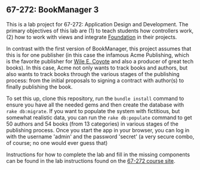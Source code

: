 ## 67-272: BookManager 3 ##

This is a lab project for 67-272: Application Design and Development.  The primary objectives of this lab are (1) to teach students how controllers work, (2) how to work with views and integrate [Foundation](http://foundation.zurb.com/) in their projects.  

In contrast with the first version of BookManager, this project assumes that this is for one publisher (in this case the infamous Acme Publishing, which is the favorite publisher for [Wile E. Coyote](http://decmod.diegoazeta.org/resources/1-Exercises/Acme-Catalog.jpg) and also a producer of great tech books).  In this case, Acme not only wants to track books and authors, but also wants to track books through the various stages of the publishing process: from the initial proposals to signing a contract with author(s) to finally publishing the book.

To set this up, clone this repository, run the `bundle install` command to ensure you have all the needed gems and then create the database with `rake db:migrate`.  If you want to populate the system with fictitious, but somewhat realistic data, you can run the `rake db:populate` command to get 50 authors and 54 books (from 13 categories) in various stages of the publishing process.  Once you start the app in your browser, you can log in with the username 'admin' and the password 'secret' (a very secure combo, of course; no one would ever guess that)

Instructions for how to complete the lab and fill in the missing components can be found in the lab instructions found on the [67-272 course site](http://cmu-is-272.org/labs/7).